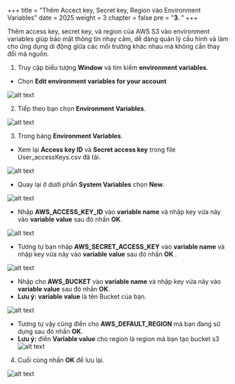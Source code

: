 +++
title = "Thêm Accect key, Secret key, Region vào Environment Variables"
date = 2025
weight = 3
chapter = false
pre = "<b>3. </b>"
+++


Thêm access key, secret key, và region của AWS S3 vào environment variables giúp bảo mật thông tin nhạy cảm, dễ dàng quản lý cấu hình và làm cho ứng dụng di động giữa các môi trường khác nhau mà không cần thay đổi mã nguồn.

1. Truy cập biểu tượng **Window** và tìm kiếm **environment variables**.
- Chọn **Edit environment variables for your account**

![alt text](/images/3-Adding/3-1.png)

2. Tiếp theo bạn chọn **Environment Variables**.

![alt text](/images/3-Adding/3-2.png)


3. Trong bảng **Environment Variables**.


- Xem lại **Access key ID** và **Secret access key** trong file User_accessKeys.csv đã tải.

![alt text](/images/3-Adding/3-4.png)

- Quay lại ở dưới phần **System Variables** chọn **New**.

![alt text](/images/3-Adding/3-3.png)


- Nhập **AWS_ACCESS_KEY_ID** vào **variable name** và nhập key vừa nãy vào **variable value** sau đó nhấn **OK**.

![alt text](/images/3-Adding/3-5.png)



-  Tương tự bạn nhập **AWS_SECRET_ACCESS_KEY** vào **variable name** và nhập key vừa nãy vào **variable value** sau đó nhấn **OK** .

![alt text](/images/3-Adding/3-6.png)

- Nhập cho **AWS_BUCKET** vào **variable name** và nhập key vừa nãy vào **variable value** sau đó nhấn **OK**.
- **Lưu ý:** **variable value** là tên Bucket của bạn.

![alt text](/images/3-Adding/3-7.png)


- Tương tự vậy cũng điền cho **AWS_DEFAULT_REGION** mà bạn đang sử dụng sau đó nhấn **OK**.
- **Lưu ý:** điền **Variable value** cho region là region mà bạn tạo bucket s3
![alt text](/images/3-Adding/3-8.png)


4. Cuối cùng nhấn **OK** để lưu lại.

![alt text](/images/3-Adding/3-9.png)